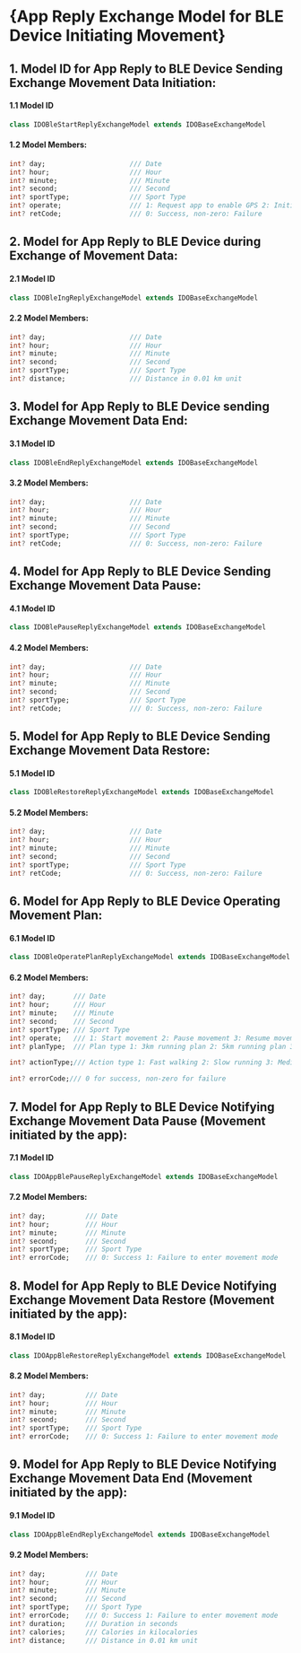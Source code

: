 # {App Reply Exchange Model for BLE Device Initiating Movement}

## 1. Model ID for App Reply to BLE Device Sending Exchange Movement Data Initiation:

#### 1.1 Model ID

````dart
class IDOBleStartReplyExchangeModel extends IDOBaseExchangeModel
````

#### 1.2 Model Members:

```dart
int? day;                     /// Date
int? hour;                    /// Hour
int? minute;                  /// Minute
int? second;                  /// Second
int? sportType;               /// Sport Type
int? operate;                 /// 1: Request app to enable GPS 2: Initiating movement request
int? retCode;                 /// 0: Success, non-zero: Failure
```



## 2. Model for App Reply to BLE Device during Exchange of Movement Data:

#### 2.1 Model ID

````dart
class IDOBleIngReplyExchangeModel extends IDOBaseExchangeModel
````

#### 2.2 Model Members:

```dart
int? day;                     /// Date
int? hour;                    /// Hour
int? minute;                  /// Minute
int? second;                  /// Second
int? sportType;               /// Sport Type
int? distance;                /// Distance in 0.01 km unit
```



## 3. Model for App Reply to BLE Device sending Exchange Movement Data End:

#### 3.1 Model ID

````dart
class IDOBleEndReplyExchangeModel extends IDOBaseExchangeModel
````

#### 3.2 Model Members:

```dart
int? day;                     /// Date
int? hour;                    /// Hour
int? minute;                  /// Minute
int? second;                  /// Second
int? sportType;               /// Sport Type
int? retCode;                 /// 0: Success, non-zero: Failure
```



## 4. Model for App Reply to BLE Device Sending Exchange Movement Data Pause:

#### 4.1 Model ID

````dart
class IDOBlePauseReplyExchangeModel extends IDOBaseExchangeModel
````

#### 4.2 Model Members:

```dart
int? day;                     /// Date
int? hour;                    /// Hour
int? minute;                  /// Minute
int? second;                  /// Second
int? sportType;               /// Sport Type
int? retCode;                 /// 0: Success, non-zero: Failure
```



## 5. Model for App Reply to BLE Device Sending Exchange Movement Data Restore:

#### 5.1 Model ID

````dart
class IDOBleRestoreReplyExchangeModel extends IDOBaseExchangeModel
````

#### 5.2 Model Members:

```dart
int? day;                     /// Date
int? hour;                    /// Hour
int? minute;                  /// Minute
int? second;                  /// Second
int? sportType;               /// Sport Type
int? retCode;                 /// 0: Success, non-zero: Failure
```



## 6. Model for App Reply to BLE Device Operating Movement Plan:

#### 6.1 Model ID

````dart
class IDOBleOperatePlanReplyExchangeModel extends IDOBaseExchangeModel
````

#### 6.2 Model Members:

```dart
int? day;       /// Date
int? hour;      /// Hour
int? minute;    /// Minute
int? second;    /// Second
int? sportType; /// Sport Type
int? operate;   /// 1: Start movement 2: Pause movement 3: Resume movement 4: End movement 5: Switch action
int? planType;  /// Plan type 1: 3km running plan 2: 5km running plan 3: 10km running plan 4: Half marathon training (Phase 2) 5: Marathon training (Phase 2)

int? actionType;/// Action type 1: Fast walking 2: Slow running 3: Medium speed running 4: Fast running 5: End course movement (waiting for user's free movement) 6: Free movement after course ends (this field works when operate is 5)

int? errorCode;/// 0 for success, non-zero for failure
```



## 7. Model for App Reply to BLE Device Notifying Exchange Movement Data Pause (Movement initiated by the app):

#### 7.1 Model ID

````dart
class IDOAppBlePauseReplyExchangeModel extends IDOBaseExchangeModel
````

#### 7.2 Model Members:

```dart
int? day;          /// Date
int? hour;         /// Hour
int? minute;       /// Minute
int? second;       /// Second
int? sportType;    /// Sport Type
int? errorCode;    /// 0: Success 1: Failure to enter movement mode
```



## 8. Model for App Reply to BLE Device Notifying Exchange Movement Data Restore (Movement initiated by the app):

#### 8.1 Model ID

````dart
class IDOAppBleRestoreReplyExchangeModel extends IDOBaseExchangeModel
````

#### 8.2 Model Members:

```dart
int? day;          /// Date
int? hour;         /// Hour
int? minute;       /// Minute
int? second;       /// Second
int? sportType;    /// Sport Type
int? errorCode;    /// 0: Success 1: Failure to enter movement mode
```



## 9. Model for App Reply to BLE Device Notifying Exchange Movement Data End (Movement initiated by the app):

#### 9.1 Model ID

````dart
class IDOAppBleEndReplyExchangeModel extends IDOBaseExchangeModel
````

#### 9.2 Model Members:

```dart
int? day;          /// Date
int? hour;         /// Hour
int? minute;       /// Minute
int? second;       /// Second
int? sportType;    /// Sport Type
int? errorCode;    /// 0: Success 1: Failure to enter movement mode
int? duration;     /// Duration in seconds
int? calories;     /// Calories in kilocalories
int? distance;     /// Distance in 0.01 km unit
```